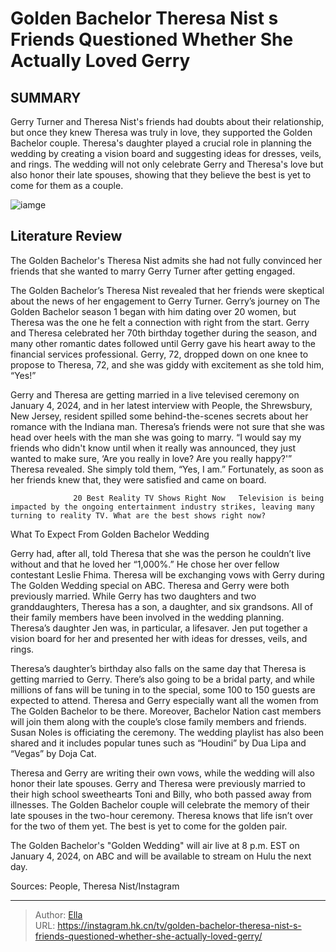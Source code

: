 # Golden Bachelor Theresa Nist s Friends Questioned Whether She Actually Loved Gerry


## SUMMARY 



  Gerry Turner and Theresa Nist&#39;s friends had doubts about their relationship, but once they knew Theresa was truly in love, they supported the Golden Bachelor couple.   Theresa&#39;s daughter played a crucial role in planning the wedding by creating a vision board and suggesting ideas for dresses, veils, and rings.   The wedding will not only celebrate Gerry and Theresa&#39;s love but also honor their late spouses, showing that they believe the best is yet to come for them as a couple.  

![iamge](https://static1.srcdn.com/wordpress/wp-content/uploads/2024/01/golden-bachelor_-theresa-nist-s-friends-questioned-whether-she-actually-loved-gerry.jpg)

## Literature Review
The Golden Bachelor&#39;s Theresa Nist admits she had not fully convinced her friends that she wanted to marry Gerry Turner after getting engaged.




The Golden Bachelor’s Theresa Nist revealed that her friends were skeptical about the news of her engagement to Gerry Turner. Gerry’s journey on The Golden Bachelor season 1 began with him dating over 20 women, but Theresa was the one he felt a connection with right from the start. Gerry and Theresa celebrated her 70th birthday together during the season, and many other romantic dates followed until Gerry gave his heart away to the financial services professional. Gerry, 72, dropped down on one knee to propose to Theresa, 72, and she was giddy with excitement as she told him, “Yes!”




Gerry and Theresa are getting married in a live televised ceremony on January 4, 2024, and in her latest interview with People, the Shrewsbury, New Jersey, resident spilled some behind-the-scenes secrets about her romance with the Indiana man. Theresa’s friends were not sure that she was head over heels with the man she was going to marry. “I would say my friends who didn&#39;t know until when it really was announced, they just wanted to make sure, ‘Are you really in love? Are you really happy?&#39;” Theresa revealed. She simply told them, “Yes, I am.” Fortunately, as soon as her friends knew that, they were satisfied and came on board.

                  20 Best Reality TV Shows Right Now   Television is being impacted by the ongoing entertainment industry strikes, leaving many turning to reality TV. What are the best shows right now?    


 What To Expect From Golden Bachelor Wedding 
          




Gerry had, after all, told Theresa that she was the person he couldn’t live without and that he loved her “1,000%.” He chose her over fellow contestant Leslie Fhima. Theresa will be exchanging vows with Gerry during The Golden Wedding special on ABC. Theresa and Gerry were both previously married. While Gerry has two daughters and two granddaughters, Theresa has a son, a daughter, and six grandsons. All of their family members have been involved in the wedding planning. Theresa’s daughter Jen was, in particular, a lifesaver. Jen put together a vision board for her and presented her with ideas for dresses, veils, and rings.


 

Theresa’s daughter’s birthday also falls on the same day that Theresa is getting married to Gerry. There’s also going to be a bridal party, and while millions of fans will be tuning in to the special, some 100 to 150 guests are expected to attend. Theresa and Gerry especially want all the women from The Golden Bachelor to be there. Moreover, Bachelor Nation cast members will join them along with the couple’s close family members and friends. Susan Noles is officiating the ceremony. The wedding playlist has also been shared and it includes popular tunes such as “Houdini” by Dua Lipa and “Vegas” by Doja Cat.




Theresa and Gerry are writing their own vows, while the wedding will also honor their late spouses. Gerry and Theresa were previously married to their high school sweethearts Toni and Billy, who both passed away from illnesses. The Golden Bachelor couple will celebrate the memory of their late spouses in the two-hour ceremony. Theresa knows that life isn’t over for the two of them yet. The best is yet to come for the golden pair.



The Golden Bachelor&#39;s &#34;Golden Wedding&#34; will air live at 8 p.m. EST on January 4, 2024, on ABC and will be available to stream on Hulu the next day.




Sources: People, Theresa Nist/Instagram



---

> Author: [Ella](https://instagram.hk.cn/)  
> URL: https://instagram.hk.cn/tv/golden-bachelor-theresa-nist-s-friends-questioned-whether-she-actually-loved-gerry/  

